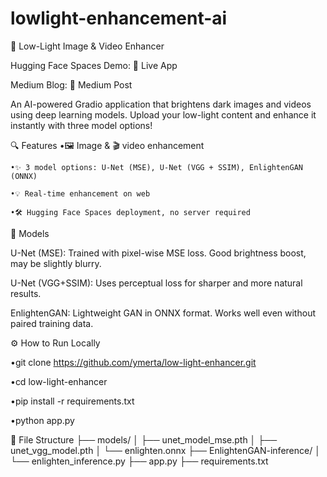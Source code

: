 # lowlight-enhancement-ai
🌙 Low-Light Image & Video Enhancer

Hugging Face Spaces Demo: 🔗 Live App

Medium Blog: 📝 Medium Post

An AI-powered Gradio application that brightens dark images and videos using deep learning models. Upload your low-light content and enhance it instantly with three model options!

🔍 Features
	•🖼️ Image & 🎬 video enhancement
 
	•✨ 3 model options: U-Net (MSE), U-Net (VGG + SSIM), EnlightenGAN (ONNX)
 
	•💡 Real-time enhancement on web
 
	•🛠️ Hugging Face Spaces deployment, no server required
 

🧠 Models

 U-Net (MSE): Trained with pixel-wise MSE loss. Good brightness boost, may be slightly blurry.
 
 U-Net (VGG+SSIM): Uses perceptual loss for sharper and more natural results.
 
 EnlightenGAN: Lightweight GAN in ONNX format. Works well even without paired training data.
 

⚙️ How to Run Locally

•git clone https://github.com/ymerta/low-light-enhancer.git

•cd low-light-enhancer

•pip install -r requirements.txt

•python app.py


📁 File Structure
├── models/
│   ├── unet_model_mse.pth
│   ├── unet_vgg_model.pth
│   └── enlighten.onnx
├── EnlightenGAN-inference/
│   └── enlighten_inference.py
├── app.py
├── requirements.txt
